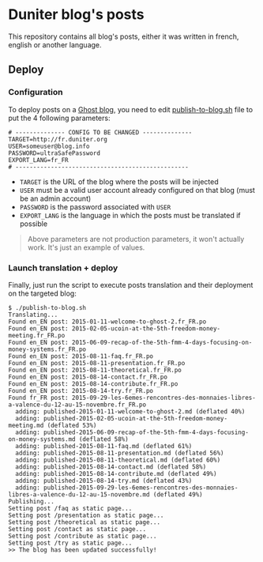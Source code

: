 # Duniter blog's posts

This repository contains all blog's posts, either it was written in french, english or another language.

## Deploy

### Configuration

To deploy posts on a [Ghost blog](https://ghost.org/), you need to edit [publish-to-blog.sh](https://github.com/duniter/blog-posts/blob/master/publish-to-blog.sh) file to put the 4 following parameters:

```
# -------------- CONFIG TO BE CHANGED --------------
TARGET=http://fr.duniter.org
USER=someuser@blog.info
PASSWORD=ultraSafePassword
EXPORT_LANG=fr_FR
# -------------------------------------------------
```

* `TARGET` is the URL of the blog where the posts will be injected
* `USER` must be a valid user account already configured on that blog (must be an admin account)
* `PASSWORD` is the password associated with `USER`
* `EXPORT_LANG` is the language in which the posts must be translated if possible

> Above parameters are not production parameters, it won't actually work. It's just an example of values.

### Launch translation + deploy

Finally, just run the script to execute posts translation and their deployment on the targeted blog:

```
$ ./publish-to-blog.sh
Translating...
Found en_EN post: 2015-01-11-welcome-to-ghost-2.fr_FR.po
Found en_EN post: 2015-02-05-ucoin-at-the-5th-freedom-money-meeting.fr_FR.po
Found en_EN post: 2015-06-09-recap-of-the-5th-fmm-4-days-focusing-on-money-systems.fr_FR.po
Found en_EN post: 2015-08-11-faq.fr_FR.po
Found en_EN post: 2015-08-11-presentation.fr_FR.po
Found en_EN post: 2015-08-11-theoretical.fr_FR.po
Found en_EN post: 2015-08-14-contact.fr_FR.po
Found en_EN post: 2015-08-14-contribute.fr_FR.po
Found en_EN post: 2015-08-14-try.fr_FR.po
Found fr_FR post: 2015-09-29-les-6emes-rencontres-des-monnaies-libres-a-valence-du-12-au-15-novembre.fr_FR.po
  adding: published-2015-01-11-welcome-to-ghost-2.md (deflated 40%)
  adding: published-2015-02-05-ucoin-at-the-5th-freedom-money-meeting.md (deflated 53%)
  adding: published-2015-06-09-recap-of-the-5th-fmm-4-days-focusing-on-money-systems.md (deflated 58%)
  adding: published-2015-08-11-faq.md (deflated 61%)
  adding: published-2015-08-11-presentation.md (deflated 56%)
  adding: published-2015-08-11-theoretical.md (deflated 60%)
  adding: published-2015-08-14-contact.md (deflated 58%)
  adding: published-2015-08-14-contribute.md (deflated 49%)
  adding: published-2015-08-14-try.md (deflated 43%)
  adding: published-2015-09-29-les-6emes-rencontres-des-monnaies-libres-a-valence-du-12-au-15-novembre.md (deflated 49%)
Publishing...
Setting post /faq as static page...
Setting post /presentation as static page...
Setting post /theoretical as static page...
Setting post /contact as static page...
Setting post /contribute as static page...
Setting post /try as static page...
>> The blog has been updated successfully!
```
